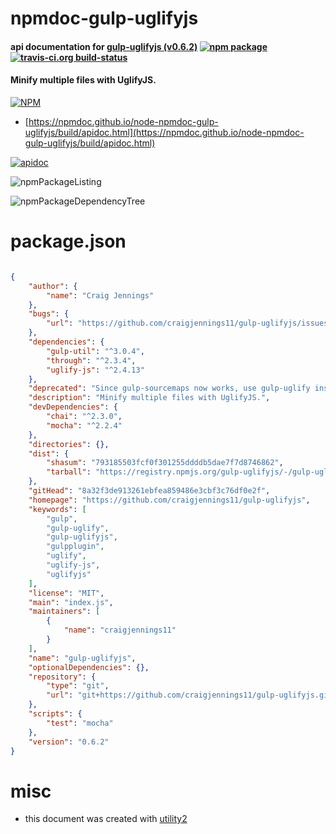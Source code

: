 # npmdoc-gulp-uglifyjs

#### api documentation for  [gulp-uglifyjs (v0.6.2)](https://github.com/craigjennings11/gulp-uglifyjs)  [![npm package](https://img.shields.io/npm/v/npmdoc-gulp-uglifyjs.svg?style=flat-square)](https://www.npmjs.org/package/npmdoc-gulp-uglifyjs) [![travis-ci.org build-status](https://api.travis-ci.org/npmdoc/node-npmdoc-gulp-uglifyjs.svg)](https://travis-ci.org/npmdoc/node-npmdoc-gulp-uglifyjs)

#### Minify multiple files with UglifyJS.

[![NPM](https://nodei.co/npm/gulp-uglifyjs.png?downloads=true&downloadRank=true&stars=true)](https://www.npmjs.com/package/gulp-uglifyjs)

- [https://npmdoc.github.io/node-npmdoc-gulp-uglifyjs/build/apidoc.html](https://npmdoc.github.io/node-npmdoc-gulp-uglifyjs/build/apidoc.html)

[![apidoc](https://npmdoc.github.io/node-npmdoc-gulp-uglifyjs/build/screenCapture.buildCi.browser.%252Ftmp%252Fbuild%252Fapidoc.html.png)](https://npmdoc.github.io/node-npmdoc-gulp-uglifyjs/build/apidoc.html)

![npmPackageListing](https://npmdoc.github.io/node-npmdoc-gulp-uglifyjs/build/screenCapture.npmPackageListing.svg)

![npmPackageDependencyTree](https://npmdoc.github.io/node-npmdoc-gulp-uglifyjs/build/screenCapture.npmPackageDependencyTree.svg)



# package.json

```json

{
    "author": {
        "name": "Craig Jennings"
    },
    "bugs": {
        "url": "https://github.com/craigjennings11/gulp-uglifyjs/issues"
    },
    "dependencies": {
        "gulp-util": "^3.0.4",
        "through": "^2.3.4",
        "uglify-js": "^2.4.13"
    },
    "deprecated": "Since gulp-sourcemaps now works, use gulp-uglify instead",
    "description": "Minify multiple files with UglifyJS.",
    "devDependencies": {
        "chai": "^2.3.0",
        "mocha": "^2.2.4"
    },
    "directories": {},
    "dist": {
        "shasum": "793185503fcf0f301255ddddb5dae7f7d8746862",
        "tarball": "https://registry.npmjs.org/gulp-uglifyjs/-/gulp-uglifyjs-0.6.2.tgz"
    },
    "gitHead": "8a32f3de913261ebfea859486e3cbf3c76df0e2f",
    "homepage": "https://github.com/craigjennings11/gulp-uglifyjs",
    "keywords": [
        "gulp",
        "gulp-uglify",
        "gulp-uglifyjs",
        "gulpplugin",
        "uglify",
        "uglify-js",
        "uglifyjs"
    ],
    "license": "MIT",
    "main": "index.js",
    "maintainers": [
        {
            "name": "craigjennings11"
        }
    ],
    "name": "gulp-uglifyjs",
    "optionalDependencies": {},
    "repository": {
        "type": "git",
        "url": "git+https://github.com/craigjennings11/gulp-uglifyjs.git"
    },
    "scripts": {
        "test": "mocha"
    },
    "version": "0.6.2"
}
```



# misc
- this document was created with [utility2](https://github.com/kaizhu256/node-utility2)
